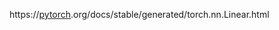 https://[pytorch](https://so.csdn.net/so/search?q=pytorch&spm=1001.2101.3001.7020).org/docs/stable/generated/torch.nn.Linear.html